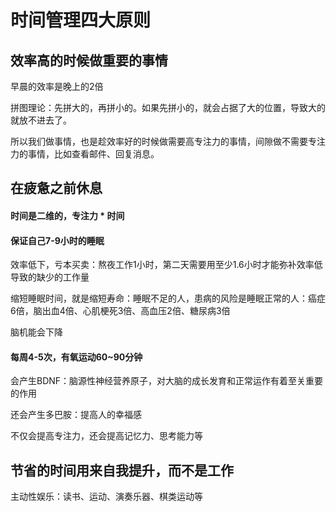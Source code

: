 # 时间管理四大原则

## 效率高的时候做重要的事情

早晨的效率是晚上的2倍

拼图理论：先拼大的，再拼小的。如果先拼小的，就会占据了大的位置，导致大的就放不进去了。

所以我们做事情，也是趁效率好的时候做需要高专注力的事情，间隙做不需要专注力的事情，比如查看邮件、回复消息。

## 在疲惫之前休息

#### 时间是二维的，专注力 * 时间

#### 保证自己7-9小时的睡眠

效率低下，亏本买卖：熬夜工作1小时，第二天需要用至少1.6小时才能弥补效率低导致的缺少的工作量

缩短睡眠时间，就是缩短寿命：睡眠不足的人，患病的风险是睡眠正常的人：癌症6倍，脑出血4倍、心肌梗死3倍、高血压2倍、糖尿病3倍

脑机能会下降

#### 每周4-5次，有氧运动60~90分钟

会产生BDNF：脑源性神经营养原子，对大脑的成长发育和正常运作有着至关重要的作用

还会产生多巴胺：提高人的幸福感

不仅会提高专注力，还会提高记忆力、思考能力等

## 节省的时间用来自我提升，而不是工作

主动性娱乐：读书、运动、演奏乐器、棋类运动等
